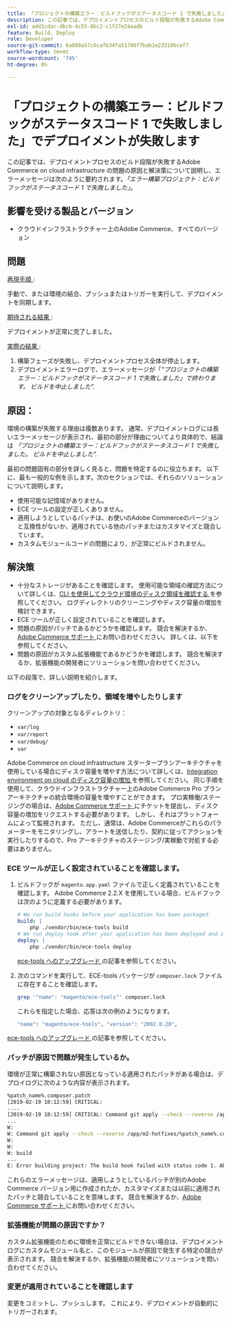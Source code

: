 ```yaml
---
title: 「プロジェクトの構築エラー：ビルドフックがステータスコード 1 で失敗しました」でデプロイメントが失敗します
description: この記事では、デプロイメントプロセスのビルド段階が失敗するAdobe Commerce on cloud infrastructure の問題の原因と解決策について説明し、エラーメッセージは次のように要約されます。*「エラーの構築プロジェクト：ビルドフックがステータスコード 1 で失敗しました」*。
exl-id: add1cdac-dbcb-4c55-8bc2-c1f27e24aadb
feature: Build, Deploy
role: Developer
source-git-commit: 6a880a57c6cafb34fa51706f7bab1e23310bcef7
workflow-type: tm+mt
source-wordcount: '745'
ht-degree: 0%

---
```


# 「プロジェクトの構築エラー：ビルドフックがステータスコード 1 で失敗しました」でデプロイメントが失敗します

この記事では、デプロイメントプロセスのビルド段階が失敗するAdobe Commerce on cloud infrastructure の問題の原因と解決策について説明し、エラーメッセージは次のように要約されます。*「エラー構築プロジェクト：ビルドフックがステータスコード 1 で失敗しました」*。

## 影響を受ける製品とバージョン

* クラウドインフラストラクチャー上のAdobe Commerce、すべてのバージョン

## 問題

<u> 再現手順 </u>:

手動で、または環境の結合、プッシュまたはトリガーを実行して、デプロイメントを同期します。

<u> 期待される結果 </u>:

デプロイメントが正常に完了しました。

<u> 実際の結果 </u>:

1. 構築フェーズが失敗し、デプロイメントプロセス全体が停止します。
1. デプロイメントエラーログで、エラーメッセージが「*&quot;プロジェクトの構築エラー：ビルドフックがステータスコード 1 で失敗しました」で終わります。 ビルドを中止しました&quot;.*

## 原因：

環境の構築が失敗する理由は複数あります。 通常、デプロイメントログには長いエラーメッセージが表示され、最初の部分が理由についてより具体的で、結論は *「プロジェクトの構築エラー：ビルドフックがステータスコード 1 で失敗しました。 ビルドを中止しました&quot;.*

最初の問題固有の部分を詳しく見ると、問題を特定するのに役立ちます。 以下に、最も一般的な例を示します。次のセクションでは、それらのソリューションについて説明します。

* 使用可能な記憶域がありません。
* ECE ツールの設定が正しくありません。
* 適用しようとしているパッチは、お使いのAdobe Commerceのバージョンと互換性がないか、適用されている他のパッチまたはカスタマイズと競合しています。
* カスタムモジュールコードの問題により、が正常にビルドされません。

## 解決策

* 十分なストレージがあることを確認します。 使用可能な領域の確認方法について詳しくは、[CLI を使用してクラウド環境のディスク領域を確認する ](/help/how-to/general/check-disk-space-on-cloud-environment-using-cli.md) を参照してください。 ログディレクトリのクリーニングやディスク容量の増加を検討できます。
* ECE ツールが正しく設定されていることを確認します。
* 問題の原因がパッチであるかどうかを確認します。 競合を解決するか、[Adobe Commerce サポート ](/help/help-center-guide/help-center/magento-help-center-user-guide.md#submit-ticket) にお問い合わせください。 詳しくは、以下を参照してください。
* 問題の原因がカスタム拡張機能であるかどうかを確認します。 競合を解決するか、拡張機能の開発者にソリューションを問い合わせてください。

以下の段落で、詳しい説明を紹介します。

### ログをクリーンアップしたり、領域を増やしたりします

クリーンアップの対象となるディレクトリ：

* `var/log`
* `var/report`
* `var/debug/`
* `var`

Adobe Commerce on cloud infrastructure スタータープランアーキテクチャを使用している場合にディスク容量を増やす方法について詳しくは、[Integration environment on cloud のディスク容量の増加 ](/help/how-to/general/increase-disk-space-for-integration-environment-on-cloud.md) を参照してください。 同じ手順を使用して、クラウドインフラストラクチャー上のAdobe Commerce Pro プランアーキテクチャの統合環境の容量を増やすことができます。 プロ実稼働/ステージングの場合は、[Adobe Commerce サポート ](/help/help-center-guide/help-center/magento-help-center-user-guide.md#submit-ticket) にチケットを提出し、ディスク容量の増加をリクエストする必要があります。 しかし、それはプラットフォームによって監視されます。 ただし、通常は、Adobe Commerceがこれらのパラメーターをモニタリングし、アラートを送信したり、契約に従ってアクションを実行したりするので、Pro アーキテクチャのステージング/実稼動で対処する必要はありません。

### ECE ツールが正しく設定されていることを確認します。

1. ビルドフックが `magento.app.yaml` ファイルで正しく定義されていることを確認します。 Adobe Commerce 2.2.X を使用している場合、ビルドフックは次のように定義する必要があります。

   ```yaml
   # We run build hooks before your application has been packaged.
   build: |
       php ./vendor/bin/ece-tools build
   # We run deploy hook after your application has been deployed and started.
   deploy: |
       php ./vendor/bin/ece-tools deploy
   ```

   [ece-tools へのアップグレード ](https://experienceleague.adobe.com/ja/docs/commerce-cloud-service/user-guide/dev-tools/ece-tools/install-package) の記事を参照してください。

1. 次のコマンドを実行して、ECE-tools パッケージが `composer.lock` ファイルに存在することを確認します。

   ```bash
   grep '"name": "magento/ece-tools"' composer.lock
   ```

   これらを指定した場合、応答は次の例のようになります。

   ```bash
   "name": "magento/ece-tools", "version": "2002.0.20",
   ```

[ece-tools へのアップグレード ](https://experienceleague.adobe.com/ja/docs/commerce-cloud-service/user-guide/dev-tools/ece-tools/install-package) の記事を参照してください。

### パッチが原因で問題が発生しているか。

環境が正常に構築されない原因となっている適用されたパッチがある場合は、デプロイログに次のような内容が表示されます。

```bash
%patch_name%.composer.patch
[2019-02-19 18:12:59] CRITICAL:
....
[2019-02-19 18:12:59] CRITICAL: Command git apply --check --reverse /app/m2-hotfixes/%patch_name%.composer.patch returned code 1
...
W:
W: Command git apply --check --reverse /app/m2-hotfixes/%patch_name%.composer.patch returned code 1
W:
W:
W: build
...
E: Error building project: The build hook failed with status code 1. Aborted build.
```

これらのエラーメッセージは、適用しようとしているパッチが別のAdobe Commerce バージョン用に作成されたか、カスタマイズまたは以前に適用されたパッチと競合していることを意味します。 競合を解決するか、[Adobe Commerce サポート ](/help/help-center-guide/help-center/magento-help-center-user-guide.md#submit-ticket) にお問い合わせください。

### 拡張機能が問題の原因ですか？

カスタム拡張機能のために環境を正常にビルドできない場合は、デプロイメントログにカスタムモジュール名と、このモジュールが原因で発生する特定の競合が表示されます。 競合を解決するか、拡張機能の開発者にソリューションを問い合わせてください。

### 変更が適用されていることを確認します

変更をコミットし、プッシュします。 これにより、デプロイメントが自動的にトリガーされます。

